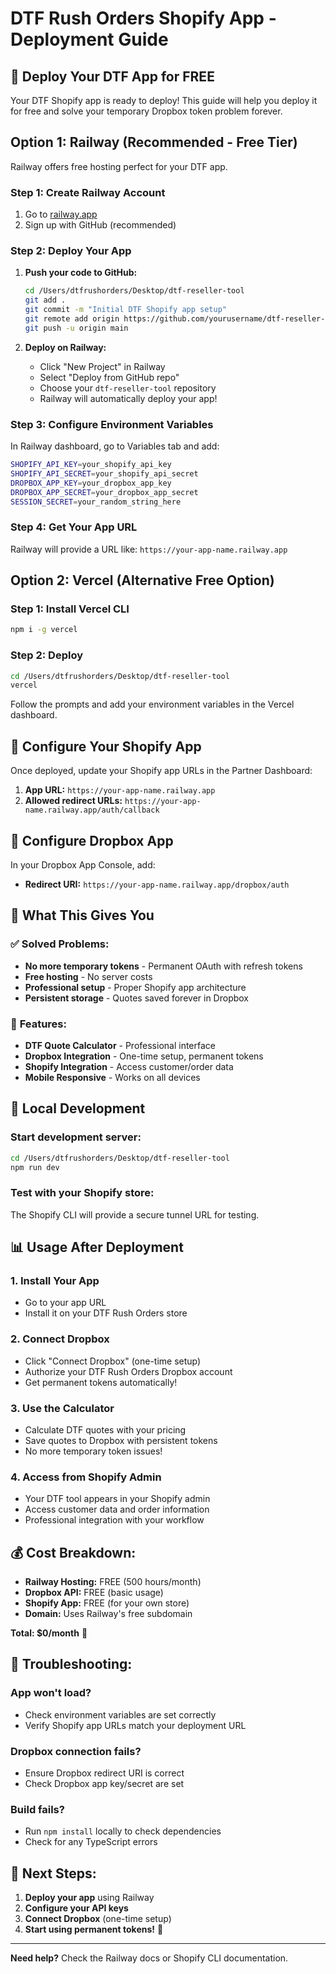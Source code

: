 # DTF Rush Orders Shopify App - Deployment Guide

## 🚀 Deploy Your DTF App for FREE

Your DTF Shopify app is ready to deploy! This guide will help you deploy it for free and solve your temporary Dropbox token problem forever.

## Option 1: Railway (Recommended - Free Tier)

Railway offers free hosting perfect for your DTF app.

### Step 1: Create Railway Account
1. Go to [railway.app](https://railway.app)
2. Sign up with GitHub (recommended)

### Step 2: Deploy Your App
1. **Push your code to GitHub:**
   ```bash
   cd /Users/dtfrushorders/Desktop/dtf-reseller-tool
   git add .
   git commit -m "Initial DTF Shopify app setup"
   git remote add origin https://github.com/yourusername/dtf-reseller-tool.git
   git push -u origin main
   ```

2. **Deploy on Railway:**
   - Click "New Project" in Railway
   - Select "Deploy from GitHub repo"
   - Choose your `dtf-reseller-tool` repository
   - Railway will automatically deploy your app!

### Step 3: Configure Environment Variables
In Railway dashboard, go to Variables tab and add:

```bash
SHOPIFY_API_KEY=your_shopify_api_key
SHOPIFY_API_SECRET=your_shopify_api_secret
DROPBOX_APP_KEY=your_dropbox_app_key
DROPBOX_APP_SECRET=your_dropbox_app_secret
SESSION_SECRET=your_random_string_here
```

### Step 4: Get Your App URL
Railway will provide a URL like: `https://your-app-name.railway.app`

## Option 2: Vercel (Alternative Free Option)

### Step 1: Install Vercel CLI
```bash
npm i -g vercel
```

### Step 2: Deploy
```bash
cd /Users/dtfrushorders/Desktop/dtf-reseller-tool
vercel
```

Follow the prompts and add your environment variables in the Vercel dashboard.

## 🔧 Configure Your Shopify App

Once deployed, update your Shopify app URLs in the Partner Dashboard:

1. **App URL:** `https://your-app-name.railway.app`
2. **Allowed redirect URLs:** `https://your-app-name.railway.app/auth/callback`

## 🔗 Configure Dropbox App

In your Dropbox App Console, add:
- **Redirect URI:** `https://your-app-name.railway.app/dropbox/auth`

## 🎯 What This Gives You

### ✅ **Solved Problems:**
- **No more temporary tokens** - Permanent OAuth with refresh tokens
- **Free hosting** - No server costs
- **Professional setup** - Proper Shopify app architecture
- **Persistent storage** - Quotes saved forever in Dropbox

### 🎉 **Features:**
- **DTF Quote Calculator** - Professional interface
- **Dropbox Integration** - One-time setup, permanent tokens  
- **Shopify Integration** - Access customer/order data
- **Mobile Responsive** - Works on all devices

## 🔄 Local Development

### Start development server:
```bash
cd /Users/dtfrushorders/Desktop/dtf-reseller-tool
npm run dev
```

### Test with your Shopify store:
The Shopify CLI will provide a secure tunnel URL for testing.

## 📊 Usage After Deployment

### 1. **Install Your App**
- Go to your app URL
- Install it on your DTF Rush Orders store

### 2. **Connect Dropbox**  
- Click "Connect Dropbox" (one-time setup)
- Authorize your DTF Rush Orders Dropbox account
- Get permanent tokens automatically!

### 3. **Use the Calculator**
- Calculate DTF quotes with your pricing
- Save quotes to Dropbox with persistent tokens
- No more temporary token issues!

### 4. **Access from Shopify Admin**
- Your DTF tool appears in your Shopify admin
- Access customer data and order information  
- Professional integration with your workflow

## 💰 **Cost Breakdown:**

- **Railway Hosting:** FREE (500 hours/month)
- **Dropbox API:** FREE (basic usage)
- **Shopify App:** FREE (for your own store)
- **Domain:** Uses Railway's free subdomain

**Total: $0/month** 🎉

## 🔧 **Troubleshooting:**

### App won't load?
- Check environment variables are set correctly
- Verify Shopify app URLs match your deployment URL

### Dropbox connection fails?
- Ensure Dropbox redirect URI is correct
- Check Dropbox app key/secret are set

### Build fails?
- Run `npm install` locally to check dependencies
- Check for any TypeScript errors

## 🎯 **Next Steps:**

1. **Deploy your app** using Railway
2. **Configure your API keys** 
3. **Connect Dropbox** (one-time setup)
4. **Start using permanent tokens!** 🚀

---

**Need help?** Check the Railway docs or Shopify CLI documentation.
